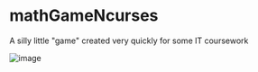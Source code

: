 # mathGameNcurses

A silly little "game" created very quickly for some IT coursework

![image](https://user-images.githubusercontent.com/65134690/234850714-4a51afab-d4a1-4695-9674-e9a60a2db9da.png)
